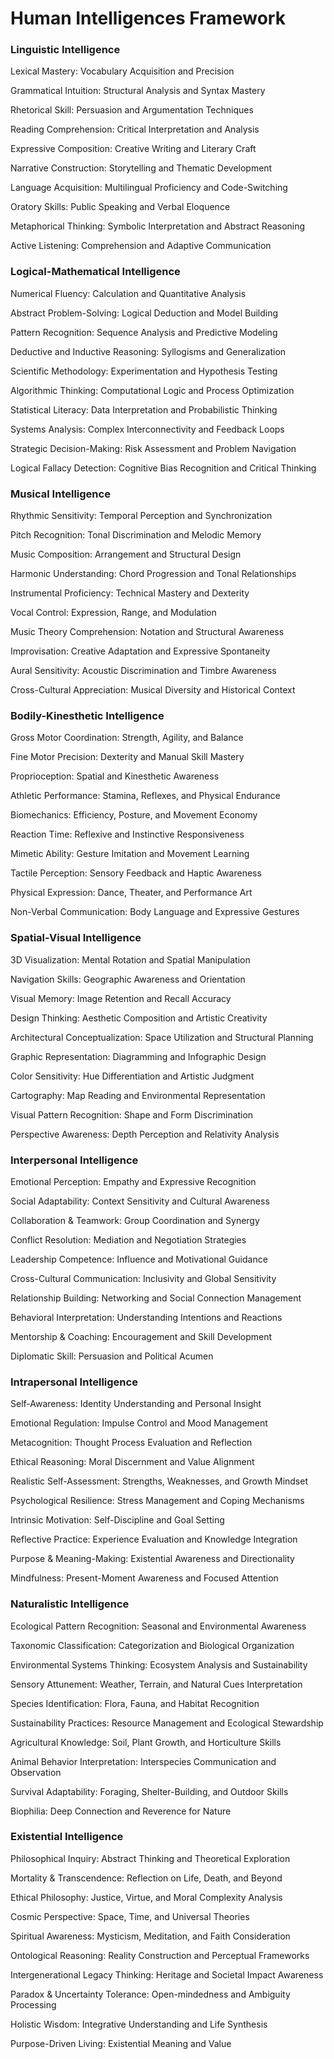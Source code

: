 

# Human Intelligences Framework

### Linguistic Intelligence

Lexical Mastery: Vocabulary Acquisition and Precision

Grammatical Intuition: Structural Analysis and Syntax Mastery

Rhetorical Skill: Persuasion and Argumentation Techniques

Reading Comprehension: Critical Interpretation and Analysis

Expressive Composition: Creative Writing and Literary Craft

Narrative Construction: Storytelling and Thematic Development

Language Acquisition: Multilingual Proficiency and Code-Switching

Oratory Skills: Public Speaking and Verbal Eloquence

Metaphorical Thinking: Symbolic Interpretation and Abstract Reasoning

Active Listening: Comprehension and Adaptive Communication


### Logical-Mathematical Intelligence

Numerical Fluency: Calculation and Quantitative Analysis

Abstract Problem-Solving: Logical Deduction and Model Building

Pattern Recognition: Sequence Analysis and Predictive Modeling

Deductive and Inductive Reasoning: Syllogisms and Generalization

Scientific Methodology: Experimentation and Hypothesis Testing

Algorithmic Thinking: Computational Logic and Process Optimization

Statistical Literacy: Data Interpretation and Probabilistic Thinking

Systems Analysis: Complex Interconnectivity and Feedback Loops

Strategic Decision-Making: Risk Assessment and Problem Navigation

Logical Fallacy Detection: Cognitive Bias Recognition and Critical Thinking


### Musical Intelligence

Rhythmic Sensitivity: Temporal Perception and Synchronization

Pitch Recognition: Tonal Discrimination and Melodic Memory

Music Composition: Arrangement and Structural Design

Harmonic Understanding: Chord Progression and Tonal Relationships

Instrumental Proficiency: Technical Mastery and Dexterity

Vocal Control: Expression, Range, and Modulation

Music Theory Comprehension: Notation and Structural Awareness

Improvisation: Creative Adaptation and Expressive Spontaneity

Aural Sensitivity: Acoustic Discrimination and Timbre Awareness

Cross-Cultural Appreciation: Musical Diversity and Historical Context


### Bodily-Kinesthetic Intelligence

Gross Motor Coordination: Strength, Agility, and Balance

Fine Motor Precision: Dexterity and Manual Skill Mastery

Proprioception: Spatial and Kinesthetic Awareness

Athletic Performance: Stamina, Reflexes, and Physical Endurance

Biomechanics: Efficiency, Posture, and Movement Economy

Reaction Time: Reflexive and Instinctive Responsiveness

Mimetic Ability: Gesture Imitation and Movement Learning

Tactile Perception: Sensory Feedback and Haptic Awareness

Physical Expression: Dance, Theater, and Performance Art

Non-Verbal Communication: Body Language and Expressive Gestures


### Spatial-Visual Intelligence

3D Visualization: Mental Rotation and Spatial Manipulation

Navigation Skills: Geographic Awareness and Orientation

Visual Memory: Image Retention and Recall Accuracy

Design Thinking: Aesthetic Composition and Artistic Creativity

Architectural Conceptualization: Space Utilization and Structural Planning

Graphic Representation: Diagramming and Infographic Design

Color Sensitivity: Hue Differentiation and Artistic Judgment

Cartography: Map Reading and Environmental Representation

Visual Pattern Recognition: Shape and Form Discrimination

Perspective Awareness: Depth Perception and Relativity Analysis


### Interpersonal Intelligence

Emotional Perception: Empathy and Expressive Recognition

Social Adaptability: Context Sensitivity and Cultural Awareness

Collaboration & Teamwork: Group Coordination and Synergy

Conflict Resolution: Mediation and Negotiation Strategies

Leadership Competence: Influence and Motivational Guidance

Cross-Cultural Communication: Inclusivity and Global Sensitivity

Relationship Building: Networking and Social Connection Management

Behavioral Interpretation: Understanding Intentions and Reactions

Mentorship & Coaching: Encouragement and Skill Development

Diplomatic Skill: Persuasion and Political Acumen


### Intrapersonal Intelligence

Self-Awareness: Identity Understanding and Personal Insight

Emotional Regulation: Impulse Control and Mood Management

Metacognition: Thought Process Evaluation and Reflection

Ethical Reasoning: Moral Discernment and Value Alignment

Realistic Self-Assessment: Strengths, Weaknesses, and Growth Mindset

Psychological Resilience: Stress Management and Coping Mechanisms

Intrinsic Motivation: Self-Discipline and Goal Setting

Reflective Practice: Experience Evaluation and Knowledge Integration

Purpose & Meaning-Making: Existential Awareness and Directionality

Mindfulness: Present-Moment Awareness and Focused Attention


### Naturalistic Intelligence

Ecological Pattern Recognition: Seasonal and Environmental Awareness

Taxonomic Classification: Categorization and Biological Organization

Environmental Systems Thinking: Ecosystem Analysis and Sustainability

Sensory Attunement: Weather, Terrain, and Natural Cues Interpretation

Species Identification: Flora, Fauna, and Habitat Recognition

Sustainability Practices: Resource Management and Ecological Stewardship

Agricultural Knowledge: Soil, Plant Growth, and Horticulture Skills

Animal Behavior Interpretation: Interspecies Communication and Observation

Survival Adaptability: Foraging, Shelter-Building, and Outdoor Skills

Biophilia: Deep Connection and Reverence for Nature


### Existential Intelligence

Philosophical Inquiry: Abstract Thinking and Theoretical Exploration

Mortality & Transcendence: Reflection on Life, Death, and Beyond

Ethical Philosophy: Justice, Virtue, and Moral Complexity Analysis

Cosmic Perspective: Space, Time, and Universal Theories

Spiritual Awareness: Mysticism, Meditation, and Faith Consideration

Ontological Reasoning: Reality Construction and Perceptual Frameworks

Intergenerational Legacy Thinking: Heritage and Societal Impact Awareness

Paradox & Uncertainty Tolerance: Open-mindedness and Ambiguity Processing

Holistic Wisdom: Integrative Understanding and Life Synthesis

Purpose-Driven Living: Existential Meaning and Value


